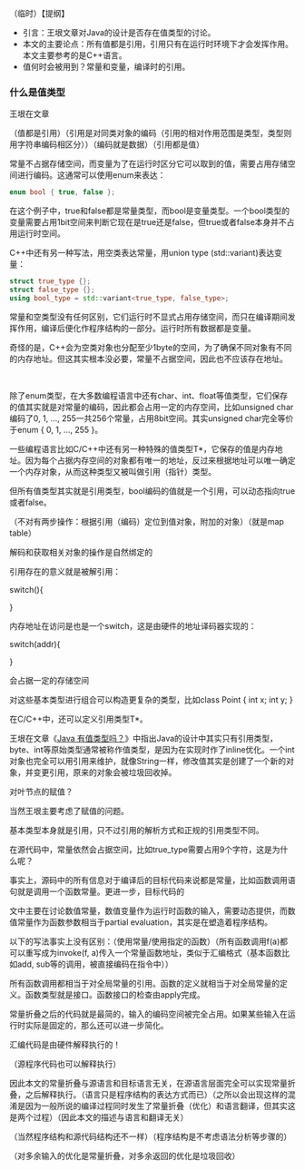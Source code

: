 （临时）【提纲】

* 引言：王垠文章对Java的设计是否存在值类型的讨论。
* 本文的主要论点：所有值都是引用，引用只有在运行时环境下才会发挥作用。本文主要参考的是C++语言。
* 值何时会被用到？常量和变量，编译时的引用。

### 什么是值类型



王垠在文章





（值都是引用）（引用是对同类对象的编码（引用的相对作用范围是类型，类型则用字符串编码相区分））（编码就是数据）（引用都是值）





常量不占据存储空间，而变量为了在运行时区分它可以取到的值，需要占用存储空间进行编码。这通常可以使用enum来表达：

```c
enum bool { true, false };
```

在这个例子中，true和false都是常量类型，而bool是变量类型。一个bool类型的变量需要占用1bit空间来判断它现在是true还是false，但true或者false本身并不占用运行时空间。

C++中还有另一种写法，用空类表达常量，用union type (std::variant)表达变量：

```c++
struct true_type {};
struct false_type {};
using bool_type = std::variant<true_type, false_type>;
```

常量和空类型没有任何区别，它们运行时不显式占用存储空间，而只在编译期间发挥作用，编译后便化作程序结构的一部分。运行时所有数据都是变量。

奇怪的是，C++会为空类对象也分配至少1byte的空间，为了确保不同对象有不同的内存地址。但这其实根本没必要，常量不占据空间，因此也不应该存在地址。

<br>

除了enum类型，在大多数编程语言中还有char、int、float等值类型，它们保存的值其实就是对常量的编码，因此都会占用一定的内存空间，比如unsigned char编码了0, 1, ..., 255一共256个常量，占用8bit空间。其实unsigned char完全等价于enum { 0, 1, ..., 255 }。

一些编程语言比如C/C++中还有另一种特殊的值类型T*，它保存的值是内存地址。因为每个占据内存空间的对象都有唯一的地址，反过来根据地址可以唯一确定一个内存对象，从而这种类型又被叫做引用（指针）类型。

但所有值类型其实就是引用类型，bool编码的值就是一个引用，可以动态指向true或者false。

（不对有两步操作：根据引用（编码）定位到值对象，附加的对象）（就是map table）

解码和获取相关对象的操作是自然绑定的



引用存在的意义就是被解引用：

switch(){

}

内存地址在访问是也是一个switch，这是由硬件的地址译码器实现的：

switch(addr){

}





会占据一定的存储空间

对这些基本类型进行组合可以构造更复杂的类型，比如class Point { int x; int y; }

在C/C++中，还可以定义引用类型T*。











王垠在文章《<a href="http://www.yinwang.org/blog-cn/2016/06/08/java-value-type" target="_blank">Java 有值类型吗？</a>》中指出Java的设计中其实只有引用类型，byte、int等原始类型通常被称作值类型，是因为在实现时作了inline优化。一个int对象也完全可以用引用来维护，就像String一样，修改值其实是创建了一个新的对象，并变更引用，原来的对象会被垃圾回收掉。

对叶节点的赋值？

当然王垠主要考虑了赋值的问题。

基本类型本身就是引用，只不过引用的解析方式和正规的引用类型不同。



在源代码中，常量依然会占据空间，比如true_type需要占用9个字符，这是为什么呢？

事实上，源码中的所有信息对于编译后的目标代码来说都是常量，比如函数调用语句就是调用一个函数常量。更进一步，目标代码的

文中主要在讨论数值常量，数值变量作为运行时函数的输入，需要动态提供，而数值常量作为函数参数相当于partial evaluation，其实是在塑造着程序结构。

以下的写法事实上没有区别：（使用常量/使用指定的函数）（所有函数调用f(a)都可以重写成为invoke(f, a)传入一个常量函数地址，类似于汇编格式（基本函数比如add, sub等的调用，被直接编码在指令中））

所有函数调用都相当于对全局常量的引用。函数的定义就相当于对全局常量的定义。函数类型就是接口。函数接口的检查由apply完成。



常量折叠之后的代码就是最简的，输入的编码空间被完全占用。如果某些输入在运行时实际是固定的，那么还可以进一步简化。



汇编代码是由硬件解释执行的！

（源程序代码也可以解释执行）



因此本文的常量折叠与源语言和目标语言无关，在源语言层面完全可以实现常量折叠，之后解释执行。（语言只是程序结构的表达方式而已）（之所以会出现这样的混淆是因为一般所说的编译过程同时发生了常量折叠（优化）和语言翻译，但其实这是两个过程）（因此本文的描述与语言和翻译无关）

（当然程序结构和源代码结构还不一样）（程序结构是不考虑语法分析等步骤的）





（对多余输入的优化是常量折叠，对多余返回的优化是垃圾回收）
